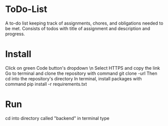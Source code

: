 # ToDo-List
A to-do list keeping track of assignments, chores, and obligations needed to be met. 
Consists of todos with title of assignment and description and progress.

# Install
Click on green Code button's dropdown \n
Select HTTPS and copy the link
Go to terminal and clone the repository with command git clone -url
Then cd into the repository's directory
In terminal, install packages with command pip install -r requirements.txt

# Run
cd into directory called "backend"
in terminal type 

